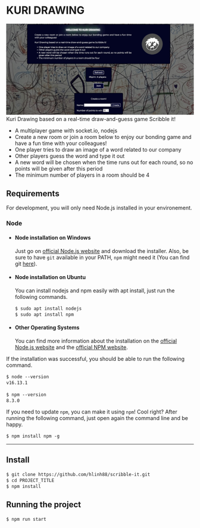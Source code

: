 # KURI DRAWING
![Kuri_Drawing.jpg](public/images/Kuri_Drawing.jpg)
Kuri Drawing based on a real-time draw-and-guess game Scribble it!


+ A multiplayer game with socket.io, nodejs
+ Create a new room or join a room below to enjoy our bonding game and have a fun time with your colleagues!
+ One player tries to draw an image of a word related to our company
+ Other players guess the word and type it out
+ A new word will be chosen when the time runs out for each round, so no points will be given after this period
+ The minimum number of players in a room should be 4

## Requirements

For development, you will only need Node.js installed in your environement.

### Node
- #### Node installation on Windows

  Just go on [official Node.js website](https://nodejs.org/) and download the installer.
Also, be sure to have `git` available in your PATH, `npm` might need it (You can find git [here](https://git-scm.com/)).

- #### Node installation on Ubuntu

  You can install nodejs and npm easily with apt install, just run the following commands.

      $ sudo apt install nodejs
      $ sudo apt install npm

- #### Other Operating Systems
  You can find more information about the installation on the [official Node.js website](https://nodejs.org/) and the [official NPM website](https://npmjs.org/).

If the installation was successful, you should be able to run the following command.

    $ node --version
    v16.13.1

    $ npm --version
    8.3.0

If you need to update `npm`, you can make it using `npm`! Cool right? After running the following command, just open again the command line and be happy.

    $ npm install npm -g

---

## Install

    $ git clone https://github.com/hlinh88/scribble-it.git
    $ cd PROJECT_TITLE
    $ npm install 

## Running the project

    $ npm run start
